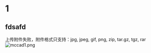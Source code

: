 # 1
fdsafd
-------------

上传附件失败，附件格式只支持：jpg, jpeg, gif, png, zip, tar.gz, tgz, rar
![mccad1.png](/markdown/upload/20160901191427-93.png)
